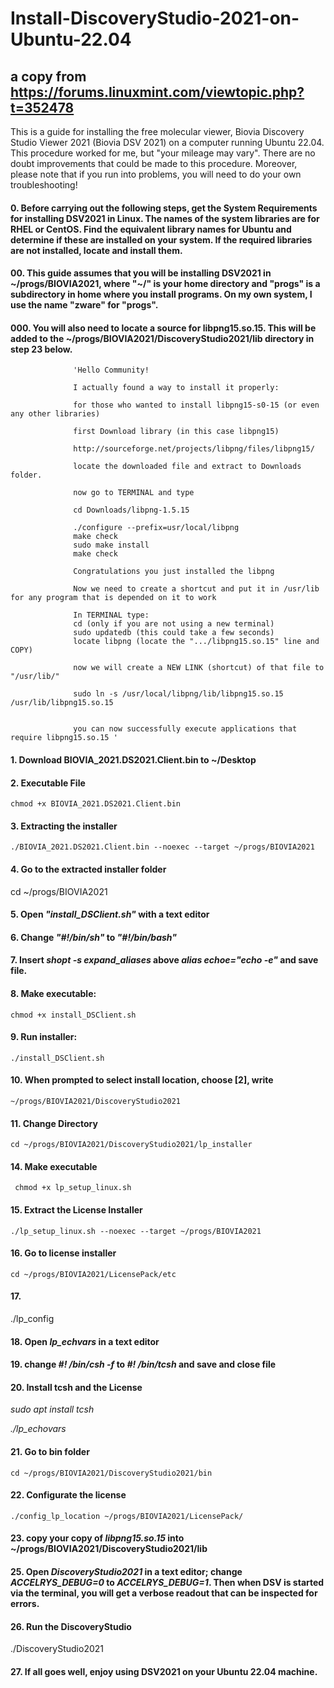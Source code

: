 # Install-DiscoveryStudio-2021-on-Ubuntu-22.04

## a copy from https://forums.linuxmint.com/viewtopic.php?t=352478

This is a guide for installing the free molecular viewer, Biovia Discovery Studio Viewer 2021 (Biovia DSV 2021) on a computer running Ubuntu 22.04. This procedure worked for me, but "your mileage may vary". There are no doubt improvements that could be made to this procedure. Moreover, please note that if you run into problems, you will need to do your own troubleshooting!

#### 0. Before carrying out the following steps, get the System Requirements for installing DSV2021 in Linux. The names of the system libraries are for RHEL or CentOS. Find the equivalent library names for Ubuntu and determine if these are installed on your system. If the required libraries are not installed, locate and install them.

#### 00. This guide assumes that you will be installing DSV2021 in ~/progs/BIOVIA2021, where "~/" is your home directory and "progs" is a subdirectory in home where you install programs. On my own system, I use the name "zware" for "progs".

#### 000. You will also need to locate a source for libpng15.so.15. This will be added to the ~/progs/BIOVIA2021/DiscoveryStudio2021/lib directory in step 23 below.
                  
                  'Hello Community!
                  
                  I actually found a way to install it properly:
                  
                  for those who wanted to install libpng15-s0-15 (or even any other libraries)
                  
                  first Download library (in this case libpng15)
                  
                  http://sourceforge.net/projects/libpng/files/libpng15/
                  
                  locate the downloaded file and extract to Downloads folder.
                  
                  now go to TERMINAL and type
                  
                  cd Downloads/libpng-1.5.15
                  
                  ./configure --prefix=usr/local/libpng
                  make check
                  sudo make install
                  make check
                  
                  Congratulations you just installed the libpng
                  
                  Now we need to create a shortcut and put it in /usr/lib for any program that is depended on it to work
                  
                  In TERMINAL type:
                  cd (only if you are not using a new terminal)
                  sudo updatedb (this could take a few seconds)
                  locate libpng (locate the ".../libpng15.so.15" line and COPY)
                  
                  now we will create a NEW LINK (shortcut) of that file to "/usr/lib/"
                  
                  sudo ln -s /usr/local/libpng/lib/libpng15.so.15 /usr/lib/libpng15.so.15
                  
                  
                  you can now successfully execute applications that require libpng15.so.15 '



#### 1. Download BIOVIA_2021.DS2021.Client.bin to ~/Desktop

#### 2. Executable File

`chmod +x BIOVIA_2021.DS2021.Client.bin`

#### 3. Extracting the installer

`./BIOVIA_2021.DS2021.Client.bin --noexec --target ~/progs/BIOVIA2021`

#### 4. Go to the extracted installer folder

cd ~/progs/BIOVIA2021

#### 5. Open _"install_DSClient.sh"_ with a text editor

#### 6. Change _"#!/bin/sh"_ to _"#!/bin/bash"_

#### 7. Insert _shopt -s expand_aliases_ above _alias echoe="echo -e"_ and save file.

#### 8. Make executable:

`chmod +x install_DSClient.sh`

#### 9. Run installer:

`./install_DSClient.sh`

#### 10. When prompted to select install location, choose [2], write

`~/progs/BIOVIA2021/DiscoveryStudio2021`

#### 11. Change Directory

`cd ~/progs/BIOVIA2021/DiscoveryStudio2021/lp_installer`


#### 14.  Make executable
`
chmod +x lp_setup_linux.sh`

#### 15. Extract the License Installer

`./lp_setup_linux.sh --noexec --target ~/progs/BIOVIA2021`

#### 16. Go to license installer

`cd ~/progs/BIOVIA2021/LicensePack/etc`

#### 17.

./lp_config

#### 18. Open _lp_echvars_ in a text editor

#### 19. change _#! /bin/csh -f_ to _#! /bin/tcsh_ and save and close file

#### 20. Install tcsh and the License

_sudo apt install tcsh_

_./lp_echovars_

#### 21. Go to bin folder

`cd ~/progs/BIOVIA2021/DiscoveryStudio2021/bin
`
#### 22. Configurate the license

`./config_lp_location ~/progs/BIOVIA2021/LicensePack/`

#### 23. copy your copy of _libpng15.so.15_ into ~/progs/BIOVIA2021/DiscoveryStudio2021/lib


#### 25. Open _DiscoveryStudio2021_ in a text editor; change _ACCELRYS_DEBUG=0_ to _ACCELRYS_DEBUG=1_. Then when DSV is started via the terminal, you will get a verbose readout that can be inspected for errors.

#### 26. Run the DiscoveryStudio

./DiscoveryStudio2021

#### 27. If all goes well, enjoy using DSV2021 on your Ubuntu 22.04 machine.
